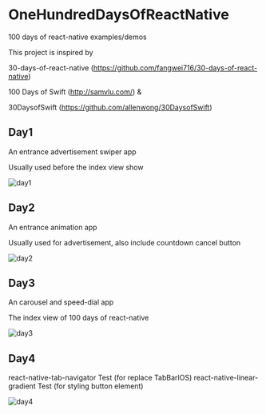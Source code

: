 # OneHundredDaysOfReactNative
100 days of react-native examples/demos

This project is inspired by 

30-days-of-react-native (https://github.com/fangwei716/30-days-of-react-native)

100 Days of Swift (http://samvlu.com/) &

30DaysofSwift (https://github.com/allenwong/30DaysofSwift)

## Day1
An entrance advertisement swiper app

Usually used before the index view show

![day1](http://www.vanadis.cn/screenshots/react-native/ios/day1.gif)

## Day2
An entrance animation app

Usually used for advertisement, also include countdown cancel button

![day2](http://www.vanadis.cn/screenshots/react-native/ios/day2.gif)

## Day3
An carousel and speed-dial app

The index view of 100 days of react-native

![day3](http://www.vanadis.cn/screenshots/react-native/ios/day3.gif)

## Day4
react-native-tab-navigator Test (for replace TabBarIOS)
react-native-linear-gradient Test (for styling button element)

![day4](http://www.vanadis.cn/screenshots/react-native/ios/day4.gif)
